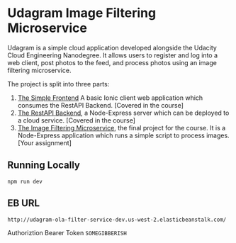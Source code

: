 # Udagram Image Filtering Microservice

Udagram is a simple cloud application developed alongside the Udacity Cloud Engineering Nanodegree. It allows users to register and log into a web client, post photos to the feed, and process photos using an image filtering microservice.

The project is split into three parts:
1. [The Simple Frontend](https://github.com/udacity/cloud-developer/tree/master/course-02/exercises/udacity-c2-frontend)
A basic Ionic client web application which consumes the RestAPI Backend. [Covered in the course]
2. [The RestAPI Backend](https://github.com/udacity/cloud-developer/tree/master/course-02/exercises/udacity-c2-restapi), a Node-Express server which can be deployed to a cloud service. [Covered in the course]
3. [The Image Filtering Microservice](https://github.com/olaysco/udagram), the final project for the course. It is a Node-Express application which runs a simple script to process images. [Your assignment]

## Running Locally

`npm run dev`

## EB URL

`http://udagram-ola-filter-service-dev.us-west-2.elasticbeanstalk.com/`

Authoriztion Bearer Token `SOMEGIBBERISH`